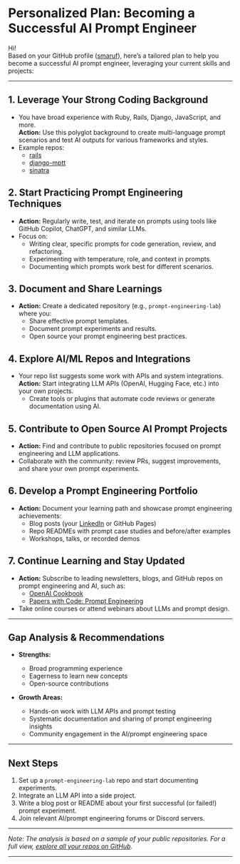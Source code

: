 # Personalized Plan: Becoming a Successful AI Prompt Engineer

Hi!  
Based on your GitHub profile ([smaruf](https://github.com/smaruf)), here’s a tailored plan to help you become a successful AI prompt engineer, leveraging your current skills and projects:

---

## 1. **Leverage Your Strong Coding Background**
- You have broad experience with Ruby, Rails, Django, JavaScript, and more.  
  **Action:** Use this polyglot background to create multi-language prompt scenarios and test AI outputs for various frameworks and styles.
- Example repos:  
  - [rails](https://github.com/josh/rails)
  - [django-mptt](https://github.com/brosner/django-mptt)
  - [sinatra](https://github.com/bmizerany/sinatra)

## 2. **Start Practicing Prompt Engineering Techniques**
- **Action:** Regularly write, test, and iterate on prompts using tools like GitHub Copilot, ChatGPT, and similar LLMs.
- Focus on:
  - Writing clear, specific prompts for code generation, review, and refactoring.
  - Experimenting with temperature, role, and context in prompts.
  - Documenting which prompts work best for different scenarios.

## 3. **Document and Share Learnings**
- **Action:** Create a dedicated repository (e.g., `prompt-engineering-lab`) where you:
  - Share effective prompt templates.
  - Document prompt experiments and results.
  - Open source your prompt engineering best practices.

## 4. **Explore AI/ML Repos and Integrations**
- Your repo list suggests some work with APIs and system integrations.
  **Action:** Start integrating LLM APIs (OpenAI, Hugging Face, etc.) into your own projects.  
  - Create tools or plugins that automate code reviews or generate documentation using AI.

## 5. **Contribute to Open Source AI Prompt Projects**
- **Action:** Find and contribute to public repositories focused on prompt engineering and LLM applications.
- Collaborate with the community: review PRs, suggest improvements, and share your own prompt experiments.

## 6. **Develop a Prompt Engineering Portfolio**
- **Action:** Document your learning path and showcase prompt engineering achievements:
  - Blog posts (your [LinkedIn](https://bd.linkedin.com/in/muhammad-shamsul-maruf-79905161) or GitHub Pages)
  - Repo READMEs with prompt case studies and before/after examples
  - Workshops, talks, or recorded demos

## 7. **Continue Learning and Stay Updated**
- **Action:** Subscribe to leading newsletters, blogs, and GitHub repos on prompt engineering and AI, such as:
  - [OpenAI Cookbook](https://github.com/openai/openai-cookbook)
  - [Papers with Code: Prompt Engineering](https://paperswithcode.com/task/prompt-engineering)
- Take online courses or attend webinars about LLMs and prompt design.

---

## **Gap Analysis & Recommendations**
- **Strengths:**  
  - Broad programming experience
  - Eagerness to learn new concepts
  - Open-source contributions

- **Growth Areas:**  
  - Hands-on work with LLM APIs and prompt testing
  - Systematic documentation and sharing of prompt engineering insights
  - Community engagement in the AI/prompt engineering space

---

## **Next Steps**
1. Set up a `prompt-engineering-lab` repo and start documenting experiments.
2. Integrate an LLM API into a side project.
3. Write a blog post or README about your first successful (or failed!) prompt experiment.
4. Join relevant AI/prompt engineering forums or Discord servers.

---

*Note: The analysis is based on a sample of your public repositories. For a full view, [explore all your repos on GitHub](https://github.com/smaruf?tab=repositories).*

---
